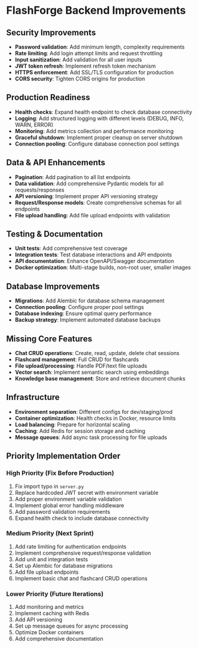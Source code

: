 # FlashForge Backend Improvements

## Security Improvements

- **Password validation**: Add minimum length, complexity requirements
- **Rate limiting**: Add login attempt limits and request throttling  
- **Input sanitization**: Add validation for all user inputs
- **JWT token refresh**: Implement refresh token mechanism
- **HTTPS enforcement**: Add SSL/TLS configuration for production
- **CORS security**: Tighten CORS origins for production

## Production Readiness

- **Health checks**: Expand health endpoint to check database connectivity
- **Logging**: Add structured logging with different levels (DEBUG, INFO, WARN, ERROR)
- **Monitoring**: Add metrics collection and performance monitoring
- **Graceful shutdown**: Implement proper cleanup on server shutdown
- **Connection pooling**: Configure database connection pool settings

## Data & API Enhancements

- **Pagination**: Add pagination to all list endpoints
- **Data validation**: Add comprehensive Pydantic models for all requests/responses
- **API versioning**: Implement proper API versioning strategy
- **Request/Response models**: Create comprehensive schemas for all endpoints
- **File upload handling**: Add file upload endpoints with validation

## Testing & Documentation

- **Unit tests**: Add comprehensive test coverage
- **Integration tests**: Test database interactions and API endpoints
- **API documentation**: Enhance OpenAPI/Swagger documentation
- **Docker optimization**: Multi-stage builds, non-root user, smaller images

## Database Improvements

- **Migrations**: Add Alembic for database schema management
- **Connection pooling**: Configure proper pool settings
- **Database indexing**: Ensure optimal query performance
- **Backup strategy**: Implement automated database backups

## Missing Core Features

- **Chat CRUD operations**: Create, read, update, delete chat sessions
- **Flashcard management**: Full CRUD for flashcards
- **File upload/processing**: Handle PDF/text file uploads
- **Vector search**: Implement semantic search using embeddings
- **Knowledge base management**: Store and retrieve document chunks

## Infrastructure

- **Environment separation**: Different configs for dev/staging/prod
- **Container optimization**: Health checks in Docker, resource limits
- **Load balancing**: Prepare for horizontal scaling
- **Caching**: Add Redis for session storage and caching
- **Message queues**: Add async task processing for file uploads

## Priority Implementation Order

### High Priority (Fix Before Production)
1. Fix import typo in `server.py`
2. Replace hardcoded JWT secret with environment variable
3. Add proper environment variable validation
4. Implement global error handling middleware
5. Add password validation requirements
6. Expand health check to include database connectivity

### Medium Priority (Next Sprint)
1. Add rate limiting for authentication endpoints
2. Implement comprehensive request/response validation
3. Add unit and integration tests
4. Set up Alembic for database migrations
5. Add file upload endpoints
6. Implement basic chat and flashcard CRUD operations

### Lower Priority (Future Iterations)
1. Add monitoring and metrics
2. Implement caching with Redis
3. Add API versioning
4. Set up message queues for async processing
5. Optimize Docker containers
6. Add comprehensive documentation
